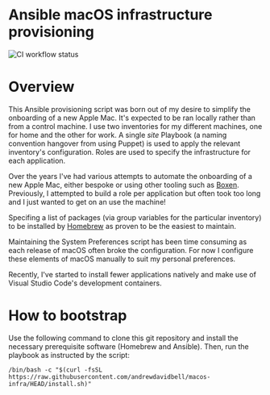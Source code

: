 # Ansible macOS infrastructure provisioning
![CI workflow status](https://github.com/andrewdavidbell/macos-infra/actions/workflows/ci.yml/badge.svg)

# Overview
This Ansible provisioning script was born out of my desire to simplify the onboarding of a new Apple Mac. It's expected to be ran locally rather than from a control machine. I use two inventories for my different machines, one for home and the other for work. A single _site_ Playbook (a naming convention hangover from using Puppet) is used to apply the relevant inventory's configuration. Roles are used to specify the infrastructure for each application.

Over the years I've had various attempts to automate the onboarding of a new Apple Mac, either bespoke or using other tooling such as [Boxen](https://github.blog/2013-02-15-introducing-boxen/). Previously, I attempted to build a role per application but often took too long and I just wanted to get on an use the machine!

Specifing a list of packages (via group variables for the particular inventory) to be installed by [Homebrew](https://brew.sh/) as proven to be the easiest to maintain.

Maintaining the System Preferences script has been time consuming as each release of macOS often broke the configuration. For now I configure these elements of macOS manually to suit my personal preferences.

Recently, I've started to install fewer applications natively and make use of Visual Studio Code's development containers.

# How to bootstrap
Use the following command to clone this git repository and install the necessary prerequisite software (Homebrew and Ansible).
Then, run the playbook as instructed by the script:
```
/bin/bash -c "$(curl -fsSL https://raw.githubusercontent.com/andrewdavidbell/macos-infra/HEAD/install.sh)"
```

